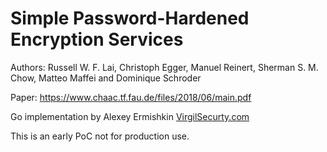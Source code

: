 # Simple Password-Hardened Encryption Services
Authors: Russell W. F. Lai, Christoph Egger, Manuel Reinert, Sherman S. M. Chow, Matteo Maffei and Dominique Schroder

Paper: https://www.chaac.tf.fau.de/files/2018/06/main.pdf

Go implementation by Alexey Ermishkin [VirgilSecurty.com](https://virgilsecurity.com)

This is an early PoC not for production use.
